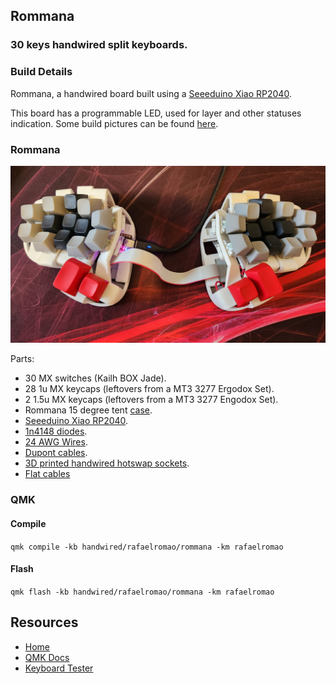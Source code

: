 ## Rommana
### 30 keys handwired split keyboards.

### Build Details

Rommana, a handwired board built using a [Seeeduino Xiao RP2040](https://pt.aliexpress.com/item/4000131085893.html).

This board has a programmable LED, used for layer and other statuses indication.
Some build pictures can be found [here](../../../../../../docs/rommana.md).

### Rommana
![img](../../../../../../img/rommana.jpeg)

Parts:
- 30 MX switches (Kailh BOX Jade).
- 28 1u MX keycaps (leftovers from a MT3 3277 Ergodox Set).
- 2 1.5u MX keycaps (leftovers from a MT3 3277 Engodox Set).
- Rommana 15 degree tent [case](https://github.com/AlaaSaadAbdo/Rommana).
- [Seeeduino Xiao RP2040](https://aliexpress.com/item/4000131085893.html).
- [1n4148 diodes](https://aliexpress.com/item/1005003540554760.html).
- [24 AWG Wires](https://aliexpress.com/item/32904950428.html).
- [Dupont cables](https://aliexpress.com/item/1005004155181609.html).
- [3D printed handwired hotswap sockets](https://www.printables.com/model/158559-handwire-hot-swap-socket-for-mechanical-keyboards).
- [Flat cables](https://www.aliexpress.com/item/1005003277577555.html)

### QMK

#### Compile

`qmk compile -kb handwired/rafaelromao/rommana -km rafaelromao`

#### Flash

`qmk flash -kb handwired/rafaelromao/rommana -km rafaelromao`

## Resources

- [Home](https://github.com/rafaelromao/keyboards)
- [QMK Docs](https://docs.qmk.fm)
- [Keyboard Tester](https://config.qmk.fm/#/test)
